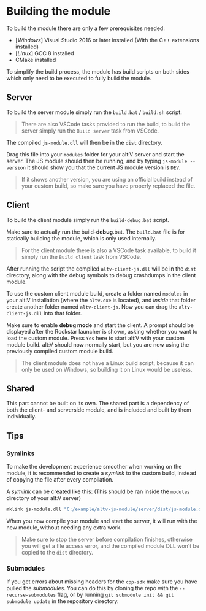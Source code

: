 # Building the module

To build the module there are only a few prerequisites needed:

- [*Windows*] Visual Studio 2016 or later installed (With the C++ extensions installed)
- [*Linux*] GCC 8 installed
- CMake installed

To simplify the build process, the module has build scripts on both sides which only need to be executed to fully build the module.

## Server

To build the server module simply run the `build.bat` / `build.sh` script. 
> There are also VSCode tasks provided to run the build, to build the server simply run the
`Build server` task from VSCode.

The compiled `js-module.dll` will then be in the `dist` directory.

Drag this file into your `modules` folder for your alt:V server and start the server.
The JS module should then be running, and by typing `js-module --version` it should show
you that the current JS module version is `DEV`. 

> If it shows another version, you are using an official build instead of your custom build, 
so make sure you have properly replaced the file.

## Client

To build the client module simply run the `build-debug.bat` script.

Make sure to actually run the build-**debug**.bat. The `build.bat` file is for statically building the module,
which is only used internally.

> For the client module there is also a VSCode task available, to build it
simply run the `Build client` task from VSCode.

After running the script the compiled `altv-client-js.dll` will be in the `dist` directory,
along with the debug symbols to debug crashdumps in the client module.

To use the custom client module build, create a folder named `modules` in your alt:V installation (where the `altv.exe` is located),
and *inside* that folder create another folder named `altv-client-js`.
Now you can drag the `altv-client-js.dll` into that folder.

Make sure to enable **debug mode** and start the client. A prompt should be displayed after the Rockstar launcher is shown, asking
whether you want to load the custom module. Press `Yes` here to start alt:V with your custom module build.
alt:V should now normally start, but you are now using the previously compiled custom module build.

> The client module does not have a Linux build script, because it can only be used on Windows, so building
it on Linux would be useless.


## Shared

This part cannot be built on its own. The shared part is a dependency of both the client- and serverside module,
and is included and built by them individually.

## Tips

### Symlinks
To make the development experience smoother when working on the module, it is recommended to create a *symlink* to the custom build,
instead of copying the file after every compilation.

A *symlink* can be created like this: (This should be ran inside the `modules` directory of your alt:V server)
```bash
mklink js-module.dll "C:/example/altv-js-module/server/dist/js-module.dll"
```

When you now compile your module and start the server, it will run with the new module, without needing any extra work.

> Make sure to stop the server before compilation finishes, otherwise you will get a file access error, 
and the compiled module DLL won't be copied to the `dist` directory.

### Submodules
If you get errors about missing headers for the `cpp-sdk` make sure you have pulled the *submodules*.
You can do this by cloning the repo with the `--recurse-submodules` flag, or by running `git submodule init && git submodule update` in the repository directory.
